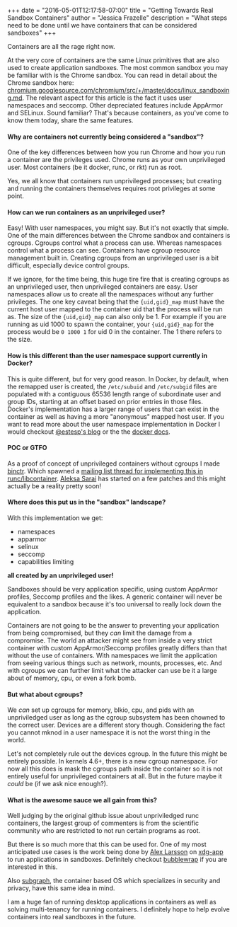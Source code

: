 +++
date = "2016-05-01T12:17:58-07:00"
title = "Getting Towards Real Sandbox Containers"
author = "Jessica Frazelle"
description = "What steps need to be done until we have containers that can be considered sandboxes"
+++

Containers are all the rage right now.

At the very core of containers are the same Linux primitives that are also used to create application sandboxes.
The most common sandbox you may be familiar with is the Chrome sandbox. You can read in detail about the Chrome sandbox
here: [chromium.googlesource.com/chromium/src/+/master/docs/linux_sandboxing.md](https://chromium.googlesource.com/chromium/src/+/master/docs/linux_sandboxing.md).
The relevant aspect for this article is the fact it uses user namespaces and seccomp. Other depreciated features include AppArmor
and SELinux. Sound familiar? That's because containers, as you've come to know them today, share the same features.

#### Why are containers not currently being considered a "sandbox"?

One of the key differences between how you run Chrome
and how you run a container are the privileges used. Chrome runs as your own unprivileged user. Most containers (be it docker, runc, or rkt) run as
root.

Yes, we all know that containers run unprivileged processes; but creating and running the containers themselves requires root privileges at some point.

#### How can we run containers as an unprivileged user?

Easy! With user namespaces, you might say. But it's not exactly that simple. One of the main differences between the Chrome
sandbox and containers is cgroups. Cgroups control what a process can use. Whereas namespaces
control what a process can see. Containers have cgroup resource management built in. Creating cgroups from an unprivileged
user is a bit difficult, especially device control groups.

If we ignore, for the time being, this huge tire fire that is creating cgroups as an unprivileged user, then
unprivileged containers are easy. User namespaces allow us to create all the namespaces without any further privileges.
The one key caveat being that the `{uid,gid}_map` must have the current host user mapped to the container uid that the process
will be run as. The size of the `{uid,gid}_map` can also only be 1. For example if you are running as uid 1000 to spawn the container, your
`{uid,gid}_map` for the process would be `0 1000 1` for uid 0 in the container. The 1 there refers to the size.

#### How is this different than the user namespace support currently in Docker?

This is quite different, but for very good reason. In Docker, by default, when the remapped user is created,
the `/etc/subuid` and `/etc/subgid` files are populated with a contiguous 65536 length range of subordinate user and group
IDs, starting at an offset based on prior entries in those files. Docker's implementation has a larger range of users that can
exist in the container as well as having a more "anonymous" mapped host user.
If you want to read more about the user namespace implementation
in Docker I would checkout [@estesp's blog](https://integratedcode.us/2015/10/13/user-namespaces-have-arrived-in-docker/) or the
the [docker docs](https://docs.docker.com/engine/reference/commandline/daemon/#daemon-user-namespace-options).

#### POC or GTFO

As a proof of concept of unprivileged containers without cgroups I made [binctr](https://github.com/jfrazelle/binctr). Which
spawned a
[mailing list thread for implementing this in runc/libcontainer](https://groups.google.com/a/opencontainers.org/forum/#!topic/dev/yutVaSLcqWI).
[Aleksa Sarai](https://github.com/cyphar) has started on a few patches and this might actually be a reality pretty soon!

#### Where does this put us in the "sandbox" landscape?

With this implementation we get:
- namespaces
- apparmor
- selinux
- seccomp
- capabilities limiting

**all created by an unprivileged user!**

Sandboxes should be very application specific, using custom
AppArmor profiles, Seccomp profiles and the likes. A generic container will
never be equivalent to a sandbox because it's too universal to really lock down
the application.

Containers are not going to be the answer to preventing your application from
being compromised, but they _can_ limit the damage from a compromise. The world
an attacker might see from inside a very strict container with custom
AppArmor/Seccomp profiles greatly differs than that without the use of
containers. With namespaces we limit the application from seeing various things
such as network, mounts, processes, etc. And with cgroups we can further limit
what the attacker can use be it a large about of memory, cpu, or even a fork
bomb.

#### But what about cgroups?

We _can_ set up cgroups for memory, blkio, cpu, and
pids with an unpriviledged user as long as the cgroup subsystem has been chowned to the
correct user. Devices are a different story though. Considering the fact you
cannot mknod in a user namespace it is not the worst thing in the world.

Let's not completely rule out the devices cgroup. In the future this might be entirely possible. In kernels 4.6+, there is a new
cgroup namespace. For now all this does is mask the cgroups path inside the container so it is not entirely useful
for unprivileged containers at all. But in the future maybe it _could_ be (if we ask nice enough?).

#### What is the awesome sauce we all gain from this?

Well judging by the original github issue about unpriviledged runc containers, the largest group of commenters is from
the scientific community who are restricted to not run certain programs as root.


But there is so much more that this can be used for. One of my most anticipated use cases is the work being done by
[Alex Larsson](https://blogs.gnome.org/alexl/) on [xdg-app](https://wiki.gnome.org/Projects/SandboxedApps) to run applications in sandboxes.
Definitely checkout [bubblewrap](https://github.com/projectatomic/bubblewrap) if you are interested in this.

Also [subgraph](https://subgraph.com/), the container based OS which specializes in security and privacy, have this same idea in mind.

I am a huge fan of running desktop applications in containers as well as solving multi-tenancy for running containers.
I definitely hope to help evolve containers into real sandboxes in the future.

